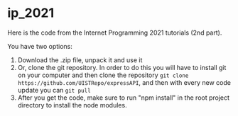 # ip_2021
Here is the code from the Internet Programming 2021 tutorials (2nd part).

You have two options:
1. Download the .zip file, unpack it and use it
2. Or, clone the git repository. 
  In order to do this you will have to install git on your computer and then clone the repository `git clone https://github.com/UISTRepo/expressAPI`, and then with every new code update you can `git pull`
3. After you get the code, make sure to run "npm install" in the root project directory to install the node modules.
